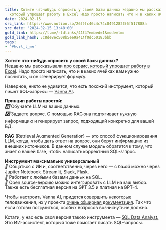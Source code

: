 ```yaml
---
title: Хотите чтонибудь спросить у своей базы данных Недавно мы рассказывали про сервис
  который упрощает работу в Excel Надо просто написать что и в каких яч
date: 2024-02-15
src_link: https://www.notion.so/26f9fc46c4c74c8491282056f517888a
src_date: '2024-02-15 13:48:00'
gold_link: https://t.me/rtdlinks/4174?embed=1&mode=tme
gold_link_hash: 5c8de8ec508b5ee9a414f0dc50183bbb
tags:
- '#host_t_me'
---
```


**Хотите что-нибудь спросить у своей базы данных?**  
Недавно мы рассказывали [про сервис, который упрощает работу в Excel](https://t.me/leftjoin/1282). Надо просто написать, что и в каких ячейках вам нужно посчитать, и он сгенерирует формулу.  
  
Наверное, никто не удивится, что есть похожий инструмент, который пишет SQL-запросы — [Vanna AI](https://vanna.ai/).  
  
**Принцип работы простой:**  
***1️⃣*** Обучаете LLM на ваших данных.  
***2️⃣*** Задаете вопрос. С помощью RAG она подтягивает нужную информацию и генерирует запрос, подходящий конкретно для вашей БД.  
  
**RAG** (Retrieval Augmented Generation) — это способ функционирования LLM, когда, чтобы дать ответ на вопрос, они берут информацию из внешних источников. В данном случае модель обратится к тому, что знает о вашей базе, чтобы написать корректный SQL-запрос.  
  
**Инструмент максимально универсальный**  
***🔵*** Общаться с ИИ и, соответственно, через него — с базой можно через Jupiter Notebook, Streamlit, Slack, Flask.  
***🔵*** Работает с любыми базами данных на SQL.  
***🔵*** [Open source-версию](https://github.com/vanna-ai/vanna/blob/main/notebooks/snowflake-openai-standard-chromadb.ipynb) можно интегрировать с LLM на ваш выбор. Также есть бесплатная версия на GPT 3.5 и платная на GPT-4.  
  
Чтобы настроить Vanna AI, придется совершить некоторые телодвижения, но у проекта [очень обширная документация](https://vanna.ai/docs/). Так что если готовы погрузиться, особых вопросов возникнуть не должно.  
  
Кстати, у нас есть своя версия такого инструмента — [SQL Data Analyst.](https://github.com/valiotti/chatgpt-sql-data-analyst) Это ИИ-ассистент, который тоже помогает писать SQL-запросы.